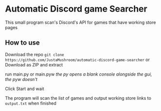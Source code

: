 # Automatic Discord game Searcher

This small program scan's Discord's API for games that have working store pages

## How to use
Download the repo `git clone https://github.com/JustaMushroom/automatic-discord-game-searcher` or Download as ZIP and extract

run main.py or main.pyw
*the py opens a blank console alongside the gui, the pyw doesn't*

Click Start and wait

The program will scan the list of games and output working store links to `output.txt` when finished
